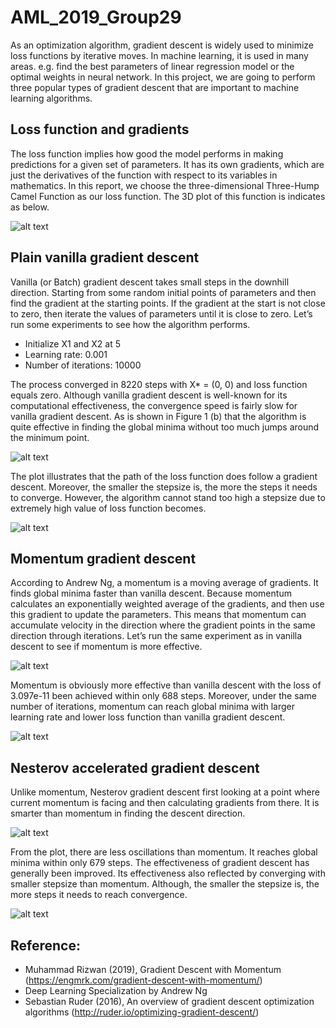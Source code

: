 # AML_2019_Group29
As an optimization algorithm, gradient descent is widely used to minimize loss functions by iterative moves. In machine learning, it is used in many areas. e.g. find the best parameters of linear regression model or the optimal weights in neural network. In this project, we are going to perform three popular types of gradient descent that are important to machine learning algorithms.
 
## Loss function and gradients
The loss function implies how good the model performs in making predictions for a given set of parameters. It has its own gradients, which are just the derivatives of the function with respect to its variables in mathematics. In this report, we choose the three-dimensional Three-Hump Camel Function as our loss function. The 3D plot of this function is indicates as below.

![alt text](https://user-images.githubusercontent.com/52373417/61050393-d1d56080-a3de-11e9-81eb-3361a0792f7f.png)
 
## Plain vanilla gradient descent
Vanilla (or Batch) gradient descent takes small steps in the downhill direction. Starting from some random initial points of parameters and then find the gradient at the starting points. If the gradient at the start is not close to zero, then iterate the values of parameters until it is close to zero. Let’s run some experiments to see how the algorithm performs.
 
* Initialize X1 and X2 at 5
* Learning rate: 0.001
* Number of iterations: 10000
 
The process converged in 8220 steps with X* = (0, 0) and loss function equals zero. Although vanilla gradient descent is well-known for its computational effectiveness, the convergence speed is fairly slow for vanilla gradient descent. As is shown in Figure 1 (b) that the algorithm is quite effective in finding the global minima without too much jumps around the minimum point. 
 
![alt text](https://user-images.githubusercontent.com/52373417/60932957-377afd00-a2b8-11e9-94e4-140318469e1d.png)
 
The plot illustrates that the path of the loss function does follow a gradient descent. Moreover, the smaller the stepsize is, the more the steps it needs to converge. However, the algorithm cannot stand too high a stepsize due to extremely high value of loss function becomes. 

![alt text](https://user-images.githubusercontent.com/52373417/60933215-3b5b4f00-a2b9-11e9-98d1-cc84f68d8977.png)
 
## Momentum gradient descent
According to Andrew Ng, a momentum is a moving average of gradients. It finds global minima faster than vanilla descent. Because momentum calculates an exponentially weighted average of the gradients, and then use this gradient to update the parameters. This means that momentum can accumulate velocity in the direction where the gradient points in the same direction through iterations. Let’s run the same experiment as in vanilla descent to see if momentum is more effective.
 
![alt text](https://user-images.githubusercontent.com/52373417/60927968-91bd9300-a2a3-11e9-9913-38cbb64addc5.png)

Momentum is obviously more effective than vanilla descent with the loss of 3.097e-11 been achieved within only 688 steps. Moreover, under the same number of iterations, momentum can reach global minima with larger learning rate and lower loss function than vanilla gradient descent.

![alt text](https://user-images.githubusercontent.com/52373417/60933051-a2c4cf00-a2b8-11e9-95f0-eb183dead555.png)
 
## Nesterov accelerated gradient descent
Unlike momentum, Nesterov gradient descent first looking at a point where current momentum is facing and then calculating gradients from there. It is smarter than momentum in finding the descent direction.
 
![alt text](https://user-images.githubusercontent.com/52373417/60927999-aac64400-a2a3-11e9-9207-4ebc82d850e0.png)
 
From the plot, there are less oscillations than momentum. It reaches global minima within only 679 steps. The effectiveness of gradient descent has generally been improved. Its effectiveness also reflected by converging with smaller stepsize than momentum. Although, the smaller the stepsize is, the more steps it needs to reach convergence. 

![alt text](https://user-images.githubusercontent.com/52373417/60933029-86289700-a2b8-11e9-8027-beda6845082d.png)

## Reference:
* Muhammad Rizwan (2019), Gradient Descent with Momentum (https://engmrk.com/gradient-descent-with-momentum/)
* Deep Learning Specialization by Andrew Ng
* Sebastian Ruder (2016), An overview of gradient descent optimization algorithms (http://ruder.io/optimizing-gradient-descent/)


